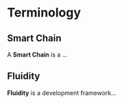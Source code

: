 # Terminology

## Smart Chain

A <b>Smart Chain</b> is a ...

## Fluidity

<b>Fluidity</b> is a development framework...


